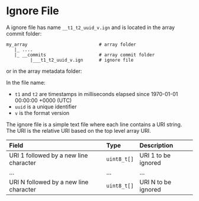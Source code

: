 # Ignore File

A ignore file has name `__t1_t2_uuid_v.ign` and is located in the array commit folder:

```
my_array                           # array folder
   |_ ....
   |_ __commits                    # array commit folder
         |___t1_t2_uuid_v.ign      # ignore file
```

or in the array metadata folder:

In the file name:
* `t1` and `t2` are timestamps in milliseconds elapsed since 1970-01-01 00:00:00 +0000 (UTC)
* `uuid` is a unique identifier
* `v` is the format version

The ignore file is a simple text file where each line contains a URI string. The URI is the relative URI based on the top level array URI.

| **Field** | **Type** | **Description** |
| :--- | :--- | :--- |
| URI 1 followed by a new line character | `uint8_t[]` | URI 1 to be ignored |
| … | … | … |
| URI N followed by a new line character | `uint8_t[]` | URI N to be ignored |

